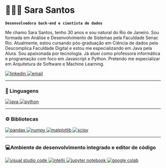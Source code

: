 # 👩🏻‍💻 Sara Santos

**`Desenvolvedora back-end e cientista de dados`**

Me chamo Sara Santos, tenho 30 anos e sou natural do Rio de Janeiro. Sou formada em Análise e Desenvolvimento de Sistemas pela Faculdade Senac Rio. Atualmente, estou cursando pós-graduação em Ciência de dados pela Descomplica Faculdade Digital e estou me especializando em Java pela Alura. Sou apaixonada por tecnologia. Já atuei como professora informática e programação com foco em Javascript e Python. Pretendo me especializar em Arquitetura de Software e Machine Learning.

<p align="left">
    <a href="https://www.linkedin.com/in/saramcsantos/">
        <img 
            alt="linkedin" 
            title="Networking" 
            src="https://img.shields.io/badge/linkedin-%230077B5.svg?style=for-the-badge&logo=linkedin&logoColor=white"
        />
    </a>
    <a href="mailto: contatosarams@gmail.com">
        <img 
            alt="email" 
            title="email para contato" 
            src="https://img.shields.io/badge/Gmail-D14836?style=for-the-badge&logo=gmail&logoColor=white"
        />
    </a>
</p>

---

### 🤖 Linguagens

<p align="left">
    <a href="https://docs.oracle.com/en/java/">
        <img 
            alt="java" 
            title="java" 
            src="https://img.shields.io/badge/java-%23ED8B00.svg?style=for-the-badge&logo=openjdk&logoColor=white"
        />
    </a>
    <a href="https://www.python.org/doc/">
        <img 
            alt="python" 
            title="python" 
            src="https://img.shields.io/badge/python-3670A0?style=for-the-badge&logo=python&logoColor=ffdd54"
        />
    </a>
</p>

---

### ⚙️ Bibliotecas

<p align="left">
    <a href="https://pandas.pydata.org/">
        <img 
            alt="pandas" 
            title="pandas" 
            src="https://img.shields.io/badge/pandas-%23150458.svg?style=for-the-badge&logo=pandas&logoColor=white"
        />
    </a>
     <a href="https://numpy.org/">
        <img 
            alt="numpy" 
            title="numpy" 
            src="https://img.shields.io/badge/numpy-%23013243.svg?style=for-the-badge&logo=numpy&logoColor=white"
        />
    </a>
    <a href="https://matplotlib.org/">
        <img 
            alt="matplotlib" 
            title="matplotlib" 
            src="https://img.shields.io/badge/Matplotlib-%23ffffff.svg?style=for-the-badge&logo=Matplotlib&logoColor=black"
        />
    </a>
    <a href="https://scipy.org/">
        <img 
            alt="scipy" 
            title="scipy" 
            src="https://img.shields.io/badge/SciPy-%230C55A5.svg?style=for-the-badge&logo=scipy&logoColor=%white"
        />
    </a>
</p>

---

### 💻Ambiente de desenvolvimento integrado e editor de código

<a href="https://code.visualstudio.com/">
        <img 
            alt="visual studio code" 
            title="visual studio code" 
            src="https://img.shields.io/badge/Visual%20Studio%20Code-0078d7.svg?style=for-the-badge&logo=visual-studio-code&logoColor=white"
        />
    </a>
    <a href="https://www.jetbrains.com/pt-br/idea/">
        <img 
            alt="intellij" 
            title="intellij" 
            src="https://img.shields.io/badge/IntelliJIDEA-000000.svg?style=for-the-badge&logo=intellij-idea&logoColor=white"
        />
    </a>
    <a href="https://jupyter.org/">
        <img 
            alt="jupyter notebook" 
            title="jupyter notebook" 
            src="https://img.shields.io/badge/jupyter-%23FA0F00.svg?style=for-the-badge&logo=jupyter&logoColor=white"
        />
    </a>
    <a href="https://colab.google/">
        <img 
            alt="google colab" 
            title="google colab" 
            src="https://img.shields.io/badge/Google%20Colab-%23F9A825.svg?style=for-the-badge&logo=googlecolab&logoColor=white"
        />
    </a>
<br/>
<br/>
